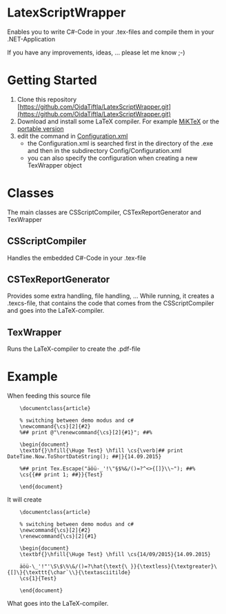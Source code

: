 # LatexScriptWrapper
Enables you to write C#-Code in your .tex-files and compile them in your .NET-Application

If you have any improvements, ideas, ... please let me know ;-)

# Getting Started
1. Clone this repository [https://github.com/OidaTiftla/LatexScriptWrapper.git](https://github.com/OidaTiftla/LatexScriptWrapper.git)
2. Download and install some LaTeX compiler. For example [MiKTeX](http://miktex.org/download) or the [portable version](http://miktex.org/portable)
3. edit the command in [Configuration.xml](https://github.com/OidaTiftla/LatexScriptWrapper/blob/master/LatexScriptWrapper/Config/Configuration.xml)
    * the Configuration.xml is searched first in the directory of the .exe and then in the subdirectory Config/Configuration.xml
    * you can also specify the configuration when creating a new TexWrapper object

# Classes
The main classes are CSScriptCompiler, CSTexReportGenerator and TexWrapper
## CSScriptCompiler
Handles the embedded C#-Code in your .tex-file
## CSTexReportGenerator
Provides some extra handling, file handling, ...
While running, it creates a .texcs-file, that contains the code that comes from the CSScriptCompiler and goes into the LaTeX-compiler.
## TexWrapper
Runs the LaTeX-compiler to create the .pdf-file

# Example
When feeding this source file

		\documentclass{article}

		% switching between demo modus and c#
		\newcommand{\cs}[2]{#2}
		%## print @"\renewcommand{\cs}[2]{#1}"; ##%

		\begin{document}
		\textbf{}\hfill{\Huge Test} \hfill \cs{\verb|## print DateTime.Now.ToShortDateString(); ##|}{14.09.2015}

		%## print Tex.Escape("äöü-_'!\"§$%&/()=?^<>{[]}\\~"); ##%
		\cs{{## print 1; ##}}{Test}

		\end{document}

It will create

		\documentclass{article}

		% switching between demo modus and c#
		\newcommand{\cs}[2]{#2}
		\renewcommand{\cs}[2]{#1}

		\begin{document}
		\textbf{}\hfill{\Huge Test} \hfill \cs{14/09/2015}{14.09.2015}

		äöü-\_'!"'\S\$\%\&/()=?\hat{\text{\ }}{\textless}{\textgreater}\{[]\}{\texttt{\char`\\}{\textasciitilde}
		\cs{1}{Test}

		\end{document}

What goes into the LaTeX-compiler.
